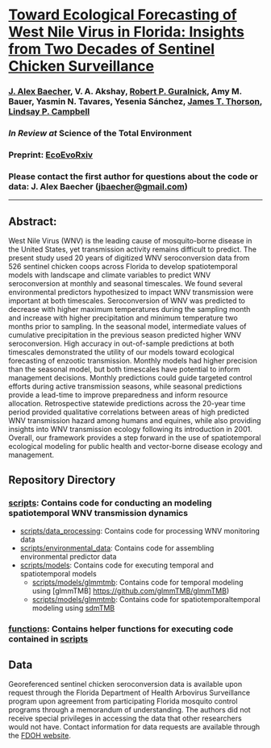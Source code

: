 # [Toward Ecological Forecasting of West Nile Virus in Florida: Insights from Two Decades of Sentinel Chicken Surveillance](https://doi.org/10.32942/X2QH09)

### [J. Alex Baecher](https://www.alexbaecher.com/), V. A. Akshay, [Robert P. Guralnick](https://www.gurlab.net/), Amy M. Bauer, Yasmin N. Tavares, Yesenia Sánchez, [James T. Thorson](https://sites.google.com/site/thorsonresearch/), [Lindsay P. Campbell](lcampbelllab.wixsite.com/campbell-lab)

### *In Review at* Science of the Total Environment 

### Preprint: [EcoEvoRxiv]([https://besjournals.onlinelibrary.wiley.com/doi/full/10.1111/2041-210X.14282](https://doi.org/10.32942/X2QH09))

### Please contact the first author for questions about the code or data: J. Alex Baecher (jbaecher@gmail.com)
__________________________________________________________________________________________________________________________________________

## Abstract:  
West Nile Virus (WNV) is the leading cause of mosquito-borne disease in the United States, yet transmission activity remains difficult to predict. The present study used 20 years of digitized WNV seroconversion data from 526 sentinel chicken coops across Florida to develop spatiotemporal models with landscape and climate variables to predict WNV seroconversion at monthly and seasonal timescales. We found several environmental predictors hypothesized to impact WNV transmission were important at both timescales. Seroconversion of WNV was predicted to decrease with higher maximum temperatures during the sampling month and increase with higher precipitation and minimum temperature two months prior to sampling. In the seasonal model, intermediate values of cumulative precipitation in the previous season predicted higher WNV seroconversion. High accuracy in out-of-sample predictions at both timescales demonstrated the utility of our models toward ecological forecasting of enzootic transmission. Monthly models had higher precision than the seasonal model, but both timescales have potential to inform management decisions. Monthly predictions could guide targeted control efforts during active transmission seasons, while seasonal predictions provide a lead-time to improve preparedness and inform resource allocation. Retrospective statewide predictions across the 20-year time period provided qualitative correlations between areas of high predicted WNV transmission hazard among humans and equines, while also providing insights into WNV transmission ecology following its introduction in 2001. Overall, our framework provides a step forward in the use of spatiotemporal ecological modeling for public health and vector-borne disease ecology and management.

## Repository Directory

### [scripts](./scripts): Contains code for conducting an modeling spatiotemporal WNV transmission dynamics
  - [scripts/data_processing](./scripts/data_processing): Contains code for processing WNV monitoring data
  - [scripts/environmental_data](./scripts/environmental_data): Contains code for assembling environmental predictor data
  - [scripts/models](./scripts/models): Contains code for executing temporal and spatiotemporal models
    - [scripts/models/glmmtmb](./scripts/models/glmmtmb): Contains code for temporal modeling using [glmmTMB] https://github.com/glmmTMB/glmmTMB)
    - [scripts/models/glmmtmb](./scripts/models/glmmtmb): Contains code for spatiotemporaltemporal modeling using [sdmTMB](https://pbs-assess.github.io/sdmTMB/)
### [functions](./functions): Contains helper functions for executing code contained in [scripts](./scripts)

## Data
Georeferenced sentinel chicken seroconversion data is available upon request through the Florida Department of Health Arbovirus Surveillance program upon agreement from participating Florida mosquito control programs through a memorandum of understanding. The authors did not receive special privileges in accessing the data that other researchers would not have. Contact information for data requests are available through the [FDOH website](https://www.floridahealth.gov/diseases-and-conditions/mosquito-borne-diseases/surveillance.html). 
